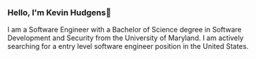 ### Hello, I'm Kevin Hudgens👋

I am a Software Engineer with a Bachelor of Science degree in Software Development and Security from the University of Maryland. I am actively searching for a entry level software engineer position in the United States. 
